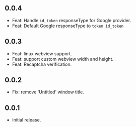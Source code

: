 ## 0.0.4
* Feat: Handle `id_token` responseType for Google provider.
* Feat: Default Google responseType to `token id_token`
## 0.0.3
* Feat: linux webview support.
* Feat: support custom webview width and height.
* Feat: Recaptcha verification.
## 0.0.2

* Fix: remove 'Untitled' window title.
## 0.0.1

* Initial release.
